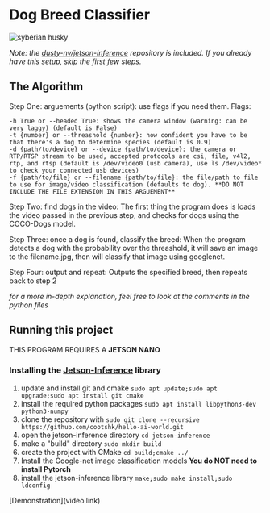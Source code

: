 
# Dog Breed Classifier

![syberian husky](https://www.akc.org/wp-content/uploads/2017/11/Siberian-Husky-standing-outdoors-in-the-winter.jpg)

*Note: the [dusty-nv/jetson-inference](https://www.github.com/dusty-nv/jetson-inference) repository is included. If you already have this setup, skip the first few steps.*



## The Algorithm

Step One: arguements (python script): use flags if you need them. Flags:
```
-h True or --headed True: shows the camera window (warning: can be very laggy) (default is False)
-t {number} or --threashold {number}: how confident you have to be that there's a dog to determine species (default is 0.9)
-d {path/to/device} or --device {path/to/device}: the camera or RTP/RTSP stream to be used, accepted protocols are csi, file, v4l2, rtp, and rtsp (default is /dev/video0 (usb camera), use ls /dev/video* to check your connected usb devices)
-f {path/to/file} or --filename {path/to/file}: the file/path to file to use for image/video classification (defaults to dog). **DO NOT INCLUDE THE FILE EXTENSION IN THIS ARGUEMENT**
```
Step Two: find dogs in the video: The first thing the program does is loads the video passed in the previous step, and checks for dogs using the COCO-Dogs model.

Step Three: once a dog is found, classify the breed: When the program detects a dog with the probability over the threashold, it will save an image to the filename.jpg, then will classify that image using googlenet.

Step Four: output and repeat: Outputs the specified breed, then repeats back to step 2 

*for a more in-depth explanation, feel free to look at the comments in the python files*

## Running this project
THIS PROGRAM REQUIRES A **JETSON NANO**
### Installing the [Jetson-Inference]() library
1. update and install git and cmake `sudo apt update;sudo apt upgrade;sudo apt install git cmake`
2. install the required python packages `sudo apt install libpython3-dev python3-numpy`
3. clone the repository with `sudo git clone --recursive https://github.com/cootshk/hello-ai-world.git`
4. open the jetson-inference directory `cd jetson-inference`
5. make a "build" directory `sudo mkdir build`
6. create the project with CMake `cd build;cmake ../`
7. Install the Google-net image classification models **You do NOT need to install Pytorch**
8. install the jetson-inference library `make;sudo make install;sudo ldconfig`

[Demonstration](video link)

